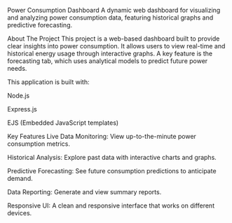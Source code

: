 Power Consumption Dashboard 
A dynamic web dashboard for visualizing and analyzing power consumption data, featuring historical graphs and predictive forecasting.

About The Project
This project is a web-based dashboard built to provide clear insights into power consumption. It allows users to view real-time and historical energy usage through interactive graphs. A key feature is the forecasting tab, which uses analytical models to predict future power needs.

This application is built with:

Node.js

Express.js

EJS (Embedded JavaScript templates)

Key Features
Live Data Monitoring: View up-to-the-minute power consumption metrics.

Historical Analysis: Explore past data with interactive charts and graphs.

Predictive Forecasting: See future consumption predictions to anticipate demand.

Data Reporting: Generate and view summary reports.

Responsive UI: A clean and responsive interface that works on different devices.